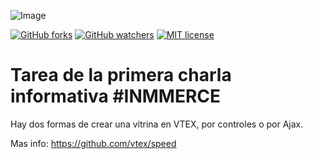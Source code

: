 ![Image](https://inmmerce.com/static/media/logo-purple.3dd40cb8.svg)

[![GitHub forks](https://img.shields.io/github/forks/zeluizr/StrapDown.js.svg?style=social&label=Fork&maxAge=2592000)](https://github.com/Inmmerce/Charla-Informativa-Developer-VTEX)
[![GitHub watchers](https://img.shields.io/github/watchers/zeluizr/StrapDown.js.svg?style=social&label=Watch&maxAge=2592000)](https://github.com/Inmmerce/Charla-Informativa-Developer-VTEX)
[![MIT license](https://img.shields.io/badge/License-MIT-blue.svg)](https://inmmerce.mit-license.org/)

# Tarea de la primera charla informativa #INMMERCE

Hay dos formas de crear una vitrina en VTEX, por controles o por Ajax.

Mas info: https://github.com/vtex/speed
